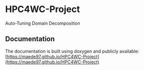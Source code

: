 # HPC4WC-Project
Auto-Tuning Domain Decomposition

## Documentation
The documentation is built using doxygen and publicly available: [https://maede97.github.io/HPC4WC-Project](https://maede97.github.io/HPC4WC-Project)
